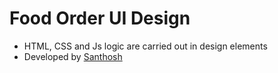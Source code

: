 # Food Order UI Design

 * HTML, CSS and Js logic are carried out in design elements
 * Developed by [Santhosh](https://github.com/Santhoshmcse)
